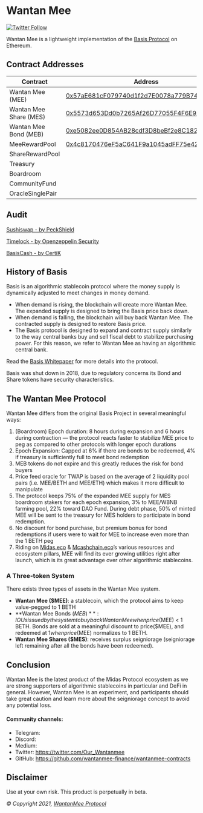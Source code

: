 # Wantan Mee

[![Twitter Follow](https://img.shields.io/twitter/follow/Our_Wantanmee?label=Follow)](https://twitter.com/Our_Wantanmee)

Wantan Mee is a lightweight implementation of the [Basis Protocol](basis.io) on Ethereum.

## Contract Addresses
| Contract  | Address |
| ------------- | ------------- |
| Wantan Mee (MEE) | [0x57aE681cF079740d1f2d7E0078a779B7443c2a21](https://bscscan.com/token/0x57aE681cF079740d1f2d7E0078a779B7443c2a21) |
| Wantan Mee Share (MES) | [0x5573d653Dd0b7265Af26D77055F4F6E9AeA291fC](https://bscscan.com/token/0x5573d653Dd0b7265Af26D77055F4F6E9AeA291fC) |
| Wantan Mee Bond (MEB) | [0xe5082ee0D854AB28cdf3D8beBf2e8C1826D90523](https://bscscan.com/token/0xe5082ee0D854AB28cdf3D8beBf2e8C1826D90523) |
| MeeRewardPool | [0x4c8170476eF5aC641F9a1045adFF75e42E51c33A](https://bscscan.com/address/0x4c8170476eF5aC641F9a1045adFF75e42E51c33A#code) |
| ShareRewardPool | [](https://bscscan.com/address/#code) |
| Treasury | [](https://bscscan.com/address/#code) |
| Boardroom | [](https://bscscan.com/address/#code) |
| CommunityFund | [](https://bscscan.com/address/#code) |
| OracleSinglePair | [](https://bscscan.com/address/#code) |

## Audit
[Sushiswap - by PeckShield](https://github.com/peckshield/publications/blob/master/audit_reports/PeckShield-Audit-Report-SushiSwap-v1.0.pdf)

[Timelock - by Openzeppelin Security](https://blog.openzeppelin.com/compound-finance-patch-audit)

[BasisCash - by CertiK](https://www.dropbox.com/s/ed5vxvaple5e740/REP-Basis-Cash-06_11_2020.pdf)

## History of Basis

Basis is an algorithmic stablecoin protocol where the money supply is dynamically adjusted to meet changes in money demand.  

- When demand is rising, the blockchain will create more Wantan Mee. The expanded supply is designed to bring the Basis price back down.
- When demand is falling, the blockchain will buy back Wantan Mee. The contracted supply is designed to restore Basis price.
- The Basis protocol is designed to expand and contract supply similarly to the way central banks buy and sell fiscal debt to stabilize purchasing power. For this reason, we refer to Wantan Mee as having an algorithmic central bank.

Read the [Basis Whitepaper](http://basis.io/basis_whitepaper_en.pdf) for more details into the protocol. 

Basis was shut down in 2018, due to regulatory concerns its Bond and Share tokens have security characteristics. 

## The Wantan Mee Protocol

Wantan Mee differs from the original Basis Project in several meaningful ways: 

1. (Boardroom) Epoch duration: 8 hours during expansion and 6 hours during contraction — the protocol reacts faster to stabilize MEE price to peg as compared to other protocols with longer epoch durations
2. Epoch Expansion: Capped at 6% if there are bonds to be redeemed, 4% if treasury is sufficiently full to meet bond redemption
3. MEB tokens do not expire and this greatly reduces the risk for bond buyers
4. Price feed oracle for TWAP is based on the average of 2 liquidity pool pairs (i.e. MEE/BETH and MEE/ETH) which makes it more difficult to manipulate
5. The protocol keeps 75% of the expanded MEE supply for MES boardroom stakers for each epoch expansion, 3% to MEE/WBNB farming pool, 22% toward DAO Fund. During debt phase, 50% of minted MEE will be sent to the treasury for MES holders to participate in bond redemption.
6. No discount for bond purchase, but premium bonus for bond redemptions if users were to wait for MEE to increase even more than the 1 BETH peg
7. Riding on [Midas.eco](https://midas.eco) & [Mcashchain.eco](https://mcashchain.eco)’s various resources and ecosystem pillars, MEE will find its ever growing utilities right after launch, which is its great advantage over other algorithmic stablecoins.
### A Three-token System

There exists three types of assets in the Wantan Mee system. 

- **Wantan Mee ($MEE)**: a stablecoin, which the protocol aims to keep value-pegged to 1 BETH
- **Wantan Mee Bonds ($MEB)**: IOUs issued by the system to buy back Wantan Mee when price($MEE) < 1 BETH. Bonds are sold at a meaningful discount to price($MEE), and redeemed at $1 when price($MEE) normalizes to 1 BETH. 
- **Wantan Mee Shares ($MES)**: receives surplus seigniorage (seigniorage left remaining after all the bonds have been redeemed).

## Conclusion

Wantan Mee is the latest product of the Midas Protocol ecosystem as we are strong supporters of algorithmic stablecoins in particular and DeFi in general. However, Wantan Mee is an experiment, and participants should take great caution and learn more about the seigniorage concept to avoid any potential loss.

#### Community channels:

- Telegram: 
- Discord: 
- Medium: 
- Twitter: https://twitter.com/Our_Wantanmee
- GitHub: https://github.com/wantanmee-finance/wantanmee-contracts

## Disclaimer

Use at your own risk. This product is perpetually in beta.

_© Copyright 2021, [WantanMee Protocol](https://wantanmee.finance)_
